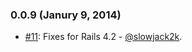 ### 0.0.9 (Janury 9, 2014)

* [#11](https://github.com/slowjack2k/activerecord_to_poro/pull/11): Fixes for Rails 4.2 - [@slowjack2k](https://github.com/slowjack2k).
